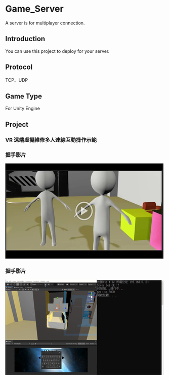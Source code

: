 # Game_Server
A server is for multiplayer connection.

## Introduction
You can use this project to deploy for your server.

## Protocol
TCP、UDP

## Game Type
For Unity Engine

## Project
### VR 遠端虛擬維修多人連線互動操作示範

### 握手影片
<a href="https://youtu.be/JlvNt6Do9xk">
<img src="https://github.com/Microfish31/Game_Server/blob/main/Photos/2.PNG"width="500" height="300">
</a>

### 握手影片
<a href="https://youtu.be/dNF8pBgpGFo">
<img src="https://github.com/Microfish31/Game_Server/blob/main/Photos/3.PNG"width="500" height="300">
</a>




